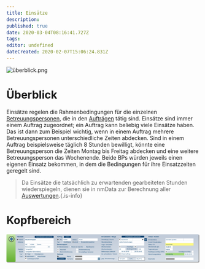 ```yaml
---
title: Einsätze
description: 
published: true
date: 2020-03-04T08:16:41.727Z
tags: 
editor: undefined
dateCreated: 2020-02-07T15:06:24.831Z
---
```



![überblick.png](/files-einsaetze/überblick.png)
# Überblick
Einsätze regelen die Rahmenbedingungen für die einzelnen [Betreuungspersonen](/betreuer), die in den [Aufträgen](/auftraege) tätig sind. Einsätze sind immer einem Auftrag zugeordnet; ein Auftrag kann beliebig viele Einsätze haben. Das ist dann zum Beispiel wichtig, wenn in einem Auftrag mehrere Betreuungspersonen unterschiedliche Zeiten abdecken. Sind in einem Auftrag beispielsweise täglich 8 Stunden bewilligt, könnte eine Betreuungsperson die Zeiten Montag bis Freitag abdecken und eine weitere Betreuungsperson das Wochenende. Beide BPs würden jeweils einen eigenen Einsatz bekommen, in dem die Bedingungen für ihre Einsatzzeiten geregelt sind.
> Da Einsätze die tatsächlich zu erwartenden gearbeiteten Stunden wiederspiegeln, dienen sie in nmData zur Berechnung aller [Auswertungen](/auswertungen).{.is-info}
# Kopfbereich
![kopfbereich.png](/files-einsaetze/kopfbereich.png)

